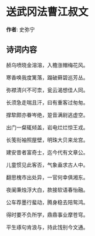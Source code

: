 # 送武冈法曹江叔文

**作者**: 史弥宁

## 诗词内容

赪乌喷晓金溶溶，入檐涨帽梅花风。

寒香唤我度篱落，蹋破藓碧巡芳丛。

弥襟清兴不可柰，瓮云渴想佳人同。

长须急走喘且汗，曰有重客过匆匆。

撑犂颇亦眷岑绝，跫音满尉逃虚空。

出门一粲辄倾盖，岩电烂烂惊王戎。

长笺衔袖照屋壁，明珠大贝来龙宫。

建安昔者富奇士，迄今代有文章公。

儿童惯见此客否，气象盍求古人中。

翻思槐市出处异，一官何幸俱湘东。

夜阑秉烛浮大白，款接软语春怡融。

公车荐墨行蜚动，腾身稳去陪鸳鸿。

得时要不负所学，鼎鼎事业摩苍穹。

平生琢句肯浪与，持此饯别今文通。

